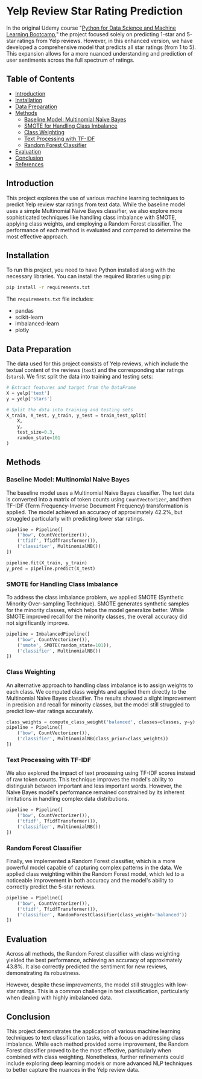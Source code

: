 # Yelp Review Star Rating Prediction

In the original Udemy course "[Python for Data Science and Machine Learning Bootcamp](https://www.udemy.com/course/python-for-data-science-and-machine-learning-bootcamp/)," the project focused solely on predicting 1-star and 5-star ratings from Yelp reviews. However, in this enhanced version, we have developed a comprehensive model that predicts all star ratings (from 1 to 5). This expansion allows for a more nuanced understanding and prediction of user sentiments across the full spectrum of ratings.

## Table of Contents
- [Introduction](#introduction)
- [Installation](#installation)
- [Data Preparation](#data-preparation)
- [Methods](#methods)
  - [Baseline Model: Multinomial Naive Bayes](#baseline-model-multinomial-naive-bayes)
  - [SMOTE for Handling Class Imbalance](#smote-for-handling-class-imbalance)
  - [Class Weighting](#class-weighting)
  - [Text Processing with TF-IDF](#text-processing-with-tf-idf)
  - [Random Forest Classifier](#random-forest-classifier)
- [Evaluation](#evaluation)
- [Conclusion](#conclusion)
- [References](#references)

## Introduction
This project explores the use of various machine learning techniques to predict Yelp review star ratings from text data. While the baseline model uses a simple Multinomial Naive Bayes classifier, we also explore more sophisticated techniques like handling class imbalance with SMOTE, applying class weights, and employing a Random Forest classifier. The performance of each method is evaluated and compared to determine the most effective approach.

## Installation
To run this project, you need to have Python installed along with the necessary libraries. You can install the required libraries using pip:

```bash
pip install -r requirements.txt
```

The `requirements.txt` file includes:
- pandas
- scikit-learn
- imbalanced-learn
- plotly

## Data Preparation
The data used for this project consists of Yelp reviews, which include the textual content of the reviews (`text`) and the corresponding star ratings (`stars`). We first split the data into training and testing sets:

```python
# Extract features and target from the DataFrame
X = yelp['text']
y = yelp['stars']

# Split the data into training and testing sets
X_train, X_test, y_train, y_test = train_test_split(
    X,
    y,
    test_size=0.3,
    random_state=101
)
```

## Methods

### Baseline Model: Multinomial Naive Bayes
The baseline model uses a Multinomial Naive Bayes classifier. The text data is converted into a matrix of token counts using `CountVectorizer`, and then TF-IDF (Term Frequency-Inverse Document Frequency) transformation is applied. The model achieved an accuracy of approximately 42.2%, but struggled particularly with predicting lower star ratings.

```python
pipeline = Pipeline([
    ('bow', CountVectorizer()),
    ('tfidf', TfidfTransformer()),
    ('classifier', MultinomialNB())
])

pipeline.fit(X_train, y_train)
y_pred = pipeline.predict(X_test)
```

### SMOTE for Handling Class Imbalance
To address the class imbalance problem, we applied SMOTE (Synthetic Minority Over-sampling Technique). SMOTE generates synthetic samples for the minority classes, which helps the model generalize better. While SMOTE improved recall for the minority classes, the overall accuracy did not significantly improve.

```python
pipeline = ImbalancedPipeline([
    ('bow', CountVectorizer()),
    ('smote', SMOTE(random_state=101)),
    ('classifier', MultinomialNB())
])
```

### Class Weighting
An alternative approach to handling class imbalance is to assign weights to each class. We computed class weights and applied them directly to the Multinomial Naive Bayes classifier. The results showed a slight improvement in precision and recall for minority classes, but the model still struggled to predict low-star ratings accurately.

```python
class_weights = compute_class_weight('balanced', classes=classes, y=y)
pipeline = Pipeline([
    ('bow', CountVectorizer()),
    ('classifier', MultinomialNB(class_prior=class_weights))
])
```

### Text Processing with TF-IDF
We also explored the impact of text processing using TF-IDF scores instead of raw token counts. This technique improves the model's ability to distinguish between important and less important words. However, the Naive Bayes model's performance remained constrained by its inherent limitations in handling complex data distributions.

```python
pipeline = Pipeline([
    ('bow', CountVectorizer()),
    ('tfidf', TfidfTransformer()),
    ('classifier', MultinomialNB())
])
```

### Random Forest Classifier
Finally, we implemented a Random Forest classifier, which is a more powerful model capable of capturing complex patterns in the data. We applied class weighting within the Random Forest model, which led to a noticeable improvement in both accuracy and the model's ability to correctly predict the 5-star reviews.

```python
pipeline = Pipeline([
    ('bow', CountVectorizer()),
    ('tfidf', TfidfTransformer()),
    ('classifier', RandomForestClassifier(class_weight='balanced'))
])
```

## Evaluation
Across all methods, the Random Forest classifier with class weighting yielded the best performance, achieving an accuracy of approximately 43.8%. It also correctly predicted the sentiment for new reviews, demonstrating its robustness.

However, despite these improvements, the model still struggles with low-star ratings. This is a common challenge in text classification, particularly when dealing with highly imbalanced data.

## Conclusion
This project demonstrates the application of various machine learning techniques to text classification tasks, with a focus on addressing class imbalance. While each method provided some improvement, the Random Forest classifier proved to be the most effective, particularly when combined with class weighting. Nonetheless, further refinements could include exploring deep learning models or more advanced NLP techniques to better capture the nuances in the Yelp review data.

